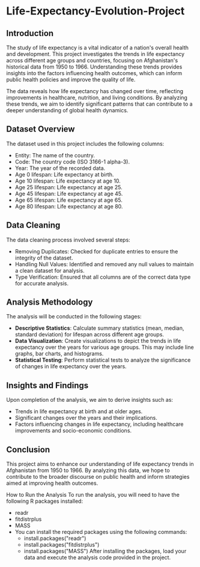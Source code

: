 # Life-Expectancy-Evolution-Project
## Introduction
The study of life expectancy is a vital indicator of a nation's overall health and development. This project investigates the trends in life expectancy across different age groups and countries, focusing on Afghanistan's historical data from 1950 to 1966. Understanding these trends provides insights into the factors influencing health outcomes, which can inform public health policies and improve the quality of life.

The data reveals how life expectancy has changed over time, reflecting improvements in healthcare, nutrition, and living conditions. By analyzing these trends, we aim to identify significant patterns that can contribute to a deeper understanding of global health dynamics.

## Dataset Overview
The dataset used in this project includes the following columns:
* Entity: The name of the country.
* Code: The country code (ISO 3166-1 alpha-3).
* Year: The year of the recorded data.
* Age 0 lifespan: Life expectancy at birth.
* Age 10 lifespan: Life expectancy at age 10.
* Age 25 lifespan: Life expectancy at age 25.
* Age 45 lifespan: Life expectancy at age 45.
* Age 65 lifespan: Life expectancy at age 65.
* Age 80 lifespan: Life expectancy at age 80.

## Data Cleaning
The data cleaning process involved several steps:
* Removing Duplicates: Checked for duplicate entries to ensure the integrity of the dataset.
* Handling Null Values: Identified and removed any null values to maintain a clean dataset for analysis.
* Type Verification: Ensured that all columns are of the correct data type for accurate analysis.

## Analysis Methodology
The analysis will be conducted in the following stages:
* **Descriptive Statistics**: Calculate summary statistics (mean, median, standard deviation) for lifespan across different age groups.
* **Data Visualization**: Create visualizations to depict the trends in life expectancy over the years for various age groups. This may include line graphs, bar charts, and histograms.
* **Statistical Testing**: Perform statistical tests to analyze the significance of changes in life expectancy over the years.

## Insights and Findings
Upon completion of the analysis, we aim to derive insights such as:
* Trends in life expectancy at birth and at older ages.
* Significant changes over the years and their implications.
* Factors influencing changes in life expectancy, including healthcare improvements and socio-economic conditions.

## Conclusion
This project aims to enhance our understanding of life expectancy trends in Afghanistan from 1950 to 1966. By analyzing this data, we hope to contribute to the broader discourse on public health and inform strategies aimed at improving health outcomes.

How to Run the Analysis
To run the analysis, you will need to have the following R packages installed:
* readr
* fitdistrplus
* MASS
* You can install the required packages using the following commands:
  * install.packages("readr")
  * install.packages("fitdistrplus")
  * install.packages("MASS")
After installing the packages, load your data and execute the analysis code provided in the project.
